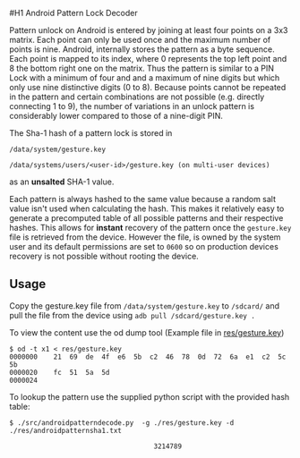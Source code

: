 #H1 Android Pattern Lock Decoder

Pattern unlock on Android is entered by joining at least four points on a 3x3 matrix. Each
point can only be used once and the maximum number of points is nine. Android, internally
stores the pattern as a byte sequence. Each point is mapped to its index, where 0 represents
the top left point and 8 the bottom right one on the matrix. Thus the pattern is similar
to a PIN Lock with a minimum of four and and a maximum of nine digits but which only use
nine distinctive digits (0 to 8). Because points cannot be repeated in the pattern and
certain combinations are not possible (e.g. directly connecting 1 to 9), the number of
variations in an unlock pattern is considerably lower compared to those of a nine-digit PIN.

The Sha-1 hash of a pattern lock is stored in 
```
/data/system/gesture.key

/data/systems/users/<user-id>/gesture.key (on multi-user devices)
```
as an **unsalted** SHA-1 value.

Each pattern is always hashed to the same value because a random salt value isn't used
when calculating the hash. This makes it relatively easy to generate a precomputed table
of all possible patterns and their respective hashes. This allows for **instant** recovery
of the pattern once the `gesture.key` file is retrieved from the device. However the file,
is owned by the system user and its default permissions are set to `0600` so on production
devices recovery is not possible without rooting the device.

## Usage

Copy the gesture.key file from `/data/system/gesture.key` to `/sdcard/` and pull the file
from the device using `adb pull /sdcard/gesture.key .`

To view the content use the od dump tool (Example file in [res/gesture.key](../blob/master/res/gesture.key))

```
$ od -t x1 < res/gesture.key 
0000000    21  69  de  4f  e6  5b  c2  46  78  0d  72  6a  e1  c2  5c  5b
0000020    fc  51  5a  5d                                                
0000024
```

To lookup the pattern use the supplied python script with the provided hash table:

```
$ ./src/androidpatterndecode.py  -g ./res/gesture.key -d ./res/androidpatternsha1.txt 

                                    3214789 
```
